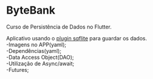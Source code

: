 # ByteBank

Curso de Persistência de Dados no Flutter.

Aplicativo usando o <a href="https://pub.dev/packages/sqflite">plugin sqflite</a> para guardar os dados.<br>
-Imagens no APP(yaml);<br>
-Dependências(yaml);<br>
-Data Access Object(DAO);<br>
-Utilização de Async/await;<br>
-Futures;
